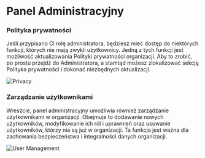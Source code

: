 # Panel Administracyjny

### **Polityka prywatności**
Jeśli przypisano Ci rolę administratora, będziesz mieć dostęp do niektórych funkcji, których nie mają zwykli użytkownicy. Jedną z tych funkcji jest możliwość aktualizowania Polityki prywatności organizacji. Aby to zrobić, po prostu przejdź do Administratora, a stamtąd możesz zlokalizować sekcję Polityka prywatności i dokonać niezbędnych aktualizacji.

![Privacy](https://i.imgur.com/H02gNPV.gif)

### **Zarządzanie użytkownikami**
Wreszcie, panel administracyjny umożliwia również zarządzanie użytkownikami w organizacji. Obejmuje to dodawanie nowych użytkowników, modyfikowanie ich ról i uprawnień oraz usuwanie użytkowników, którzy nie są już w organizacji. Ta funkcja jest ważna dla zachowania bezpieczeństwa i integralności danych organizacji.

![User Management](https://i.imgur.com/mYdRwZq.gif)

